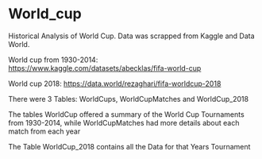 # World_cup

Historical Analysis of World Cup. Data was scrapped from Kaggle and Data World.

World cup from 1930-2014: https://www.kaggle.com/datasets/abecklas/fifa-world-cup

World cup 2018: https://data.world/rezaghari/fifa-worldcup-2018


There were 3 Tables: WorldCups, WorldCupMatches and WorldCup_2018

The tables WorldCup offered a summary of the World Cup Tournaments from 1930-2014, while WorldCupMatches had more details about each match from each year

The Table WorldCup_2018 contains all the Data for that Years Tournament
